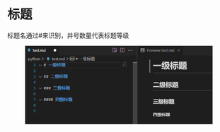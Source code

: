 # 标题

标题名通过#来识别，井号数量代表标题等级

<figure><img src=".gitbook/assets/image (2) (1).png" alt=""><figcaption></figcaption></figure>

